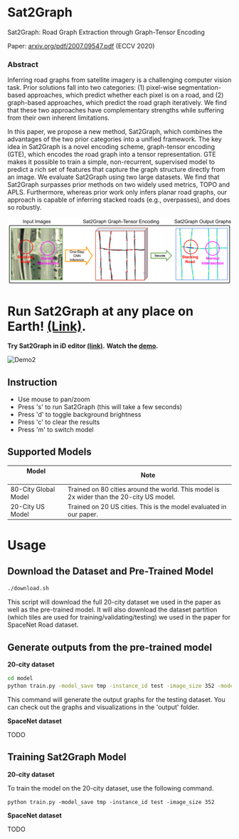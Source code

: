 # Sat2Graph 
Sat2Graph: Road Graph Extraction through Graph-Tensor Encoding

Paper: [arxiv.org/pdf/2007.09547.pdf](https://arxiv.org/pdf/2007.09547.pdf) (ECCV 2020)

### Abstract

Inferring road graphs from satellite imagery is a challenging computer vision task. Prior solutions fall into two categories: (1) pixel-wise segmentation-based approaches, which predict whether each pixel is on a road, and (2) graph-based approaches, which predict the road graph iteratively. We find that these two approaches have complementary strengths while suffering from their own inherent limitations. 
 
In this paper, we propose a new method, Sat2Graph, which combines the advantages of the two prior categories into a unified framework. The key idea in Sat2Graph is a novel encoding scheme, graph-tensor encoding (GTE), which encodes the road graph into a tensor representation. GTE makes it possible to train a simple, non-recurrent, supervised model to predict a rich set of features that capture the graph structure directly from an image. We evaluate Sat2Graph using two large datasets. We find that Sat2Graph surpasses prior methods on two widely used metrics, TOPO and APLS. Furthermore, whereas prior work only infers planar road graphs, our approach is capable of inferring stacked roads (e.g., overpasses), and does so robustly.

![Overview](figures/Sat2Graph2.png)

# Run Sat2Graph at any place on Earth! [(Link)](http://128.30.198.28:8080/#background=Mapbox&disable_features=points,traffic_roads,service_roads,paths,buildings,building_parts,indoor,landuse,boundaries,water,rail,pistes,aerialways,power,past_future,others&map=2.00/13.4/2.6).

**Try Sat2Graph in iD editor [(link)](http://128.30.198.28:8080/#background=Mapbox&disable_features=points,traffic_roads,service_roads,paths,buildings,building_parts,indoor,landuse,boundaries,water,rail,pistes,aerialways,power,past_future,others&map=2.00/13.4/2.6).**
**Watch the [demo](https://youtu.be/uqcGPVOBpGg).**

<!-- ![Demo1](figures/demo.gif) -->

![Demo2](figures/demo2.gif)

## Instruction
* Use mouse to pan/zoom
* Press 's' to run Sat2Graph (this will take a few seconds)
* Press 'd' to toggle background brightness
* Press 'c' to clear the results
* Press 'm' to switch model

## Supported Models
Model &nbsp;&nbsp;&nbsp;&nbsp;&nbsp;&nbsp;&nbsp;&nbsp;&nbsp;&nbsp;&nbsp;&nbsp;&nbsp;&nbsp;&nbsp;&nbsp;&nbsp;&nbsp;&nbsp;&nbsp; | Note 
--------------------- | -------------
80-City Global Model | Trained on 80 cities around the world. This model is 2x wider than the 20-city US model. 
20-City US Model | Trained on 20 US cities. This is the model evaluated in our paper. 


# Usage
## Download the Dataset and Pre-Trained Model

```bash
./download.sh
```
This script will download the full 20-city dataset we used in the paper as well as the pre-trained model. It will also download the dataset partition (which tiles are used for training/validating/testing) we used in the paper for SpaceNet Road dataset. 

## Generate outputs from the pre-trained model
**20-city dataset**
```bash
cd model
python train.py -model_save tmp -instance_id test -image_size 352 -model_recover ../data/20citiesModel/model -mode test
```
This command will generate the output graphs for the testing dataset. You can check out the graphs and visualizations in the 'output' folder. 


**SpaceNet dataset**

TODO


## Training Sat2Graph Model
**20-city dataset**

To train the model on the 20-city dataset, use the following command. 
```
python train.py -model_save tmp -instance_id test -image_size 352
```   


**SpaceNet dataset**

TODO






